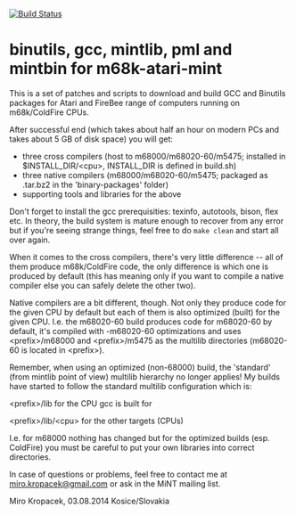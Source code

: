 [![Build Status](https://travis-ci.org/mikrosk/m68k-atari-mint-build.svg?branch=master)](https://travis-ci.org/mikrosk/m68k-atari-mint-build)

binutils, gcc, mintlib, pml and mintbin for m68k-atari-mint
===========================================================

This is a set of patches and scripts to download and build GCC and Binutils
packages for Atari and FireBee range of computers running on m68k/ColdFire
CPUs.

After successful end (which takes about half an hour on modern PCs and takes
about 5 GB of disk space) you will get:

- three cross compilers (host to m68000/m68020-60/m5475; installed in
  $INSTALL_DIR/\<cpu\>, INSTALL_DIR is defined in build.sh)
- three native compilers (m68000/m68020-60/m5475; packaged as .tar.bz2 in
  the 'binary-packages' folder)
- supporting tools and libraries for the above

Don't forget to install the gcc prerequisities: texinfo, autotools, bison,
flex etc. In theory, the build system is mature enough to recover from any
error but if you're seeing strange things, feel free to do `make clean` and
start all over again.

When it comes to the cross compilers, there's very little difference -- all
of them produce m68k/ColdFire code, the only difference is which one is
produced by default (this has meaning only if you want to compile a native
compiler else you can safely delete the other two).

Native compilers are a bit different, though. Not only they produce code for
the given CPU by default but each of them is also optimized (built) for the
given CPU. I.e. the m68020-60 build produces code for m68020-60 by default,
it's compiled with -m68020-60 optimizations and uses \<prefix\>/m68000 and
\<prefix\>/m5475 as the multilib directories (m68020-60 is located in
\<prefix\>).

Remember, when using an optimized (non-68000) build, the 'standard' (from
mintlib point of view) multilib hierarchy no longer applies! My builds have
started to follow the standard multilib configuration which is:

\<prefix\>/lib for the CPU gcc is built for

\<prefix\>/lib/\<cpu\> for the other targets (CPUs)

I.e. for m68000 nothing has changed but for the optimized builds (esp.
ColdFire) you must be careful to put your own libraries into correct
directories.

In case of questions or problems, feel free to contact me at
miro.kropacek@gmail.com or ask in the MiNT mailing list.

Miro Kropacek,
03.08.2014
Kosice/Slovakia
